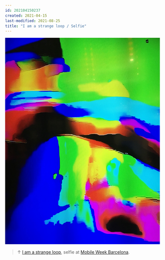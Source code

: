 ```yaml
---
id: 202104150237
created: 2021-04-15
last-modified: 2021-08-25
title: "I am a strange loop / Selfie"
---
```

![](../assets/202104150237.jpg)

>↑ [I am a strange loop](202104150159), selfie at [Mobile Week Barcelona](202104150133).